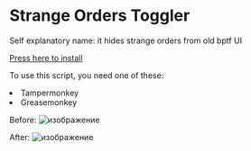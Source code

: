 <h1>Strange Orders Toggler</h1>
<p>Self explanatory name: it hides strange orders from old bptf UI</p>
<a href = 'https://github.com/yaboieeek/bptf-strange-orders-toggler/raw/refs/heads/main/strange-orders-toggler.user.js'>Press here to install</a>

To use this script, you need one of these: 
<li>Tampermonkey</li>
<li>Greasemonkey</li>

Before: 
![изображение](https://github.com/user-attachments/assets/75a4a840-f960-4023-96f1-99015fe8ce8b)

After:
![изображение](https://github.com/user-attachments/assets/13edb48c-dd13-42bb-851c-3c59d72be85e)

